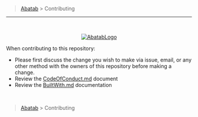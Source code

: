 > [Abatab][AbatabCurrentBranchUrl] > Contributing

***

<br>
<div align="center">

  [![AbatabLogo][AbatabLogo]][AbatabCurrentBranchUrl]

</div>

When contributing to this repository:

* Please first discuss the change you wish to make via issue, email, or any other method with the owners of this repository before making a change.
* Review the [CodeOfConduct.md][CodeOfConduct] document
* Review the [BuiltWith.md][BuiltWith] documentation

<br>

> [Abatab][AbatabCurrentBranchUrl] > Contributing

<!-- REFERENCE LINKS -->
[AbatabCurrentBranchUrl]: ../../../README.md
[AbatabLogo]: ../../Logos/RepositoryLogo.png
[AbatabRepositoryUrl]: https://github.com/spectrum-health-systems/Abatab
[CodeOfConduct]: ./CodeOfConduct.md
[BuiltWith]: ./BuiltWith.md

